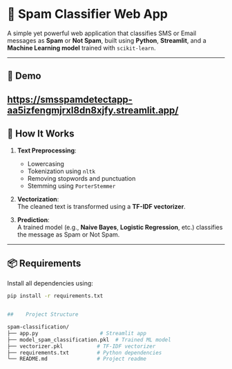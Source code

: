 # 📧 Spam Classifier Web App

A simple yet powerful web application that classifies SMS or Email messages as **Spam** or **Not Spam**, built using **Python**, **Streamlit**, and a **Machine Learning model** trained with `scikit-learn`.

---

## 🚀 Demo

https://smsspamdetectapp-aa5izfengmjrxl8dn8xjfy.streamlit.app/
---

## 🧠 How It Works

1. **Text Preprocessing**:  
   - Lowercasing  
   - Tokenization using `nltk`  
   - Removing stopwords and punctuation  
   - Stemming using `PorterStemmer`

2. **Vectorization**:  
   The cleaned text is transformed using a **TF-IDF vectorizer**.

3. **Prediction**:  
   A trained model (e.g., **Naive Bayes**, **Logistic Regression**, etc.) classifies the message as Spam or Not Spam.

---

## 📦 Requirements

Install all dependencies using:

```bash
pip install -r requirements.txt


##    Project Structure

spam-classification/
├── app.py                    # Streamlit app
├── model_spam_classification.pkl  # Trained ML model
├── vectorizer.pkl           # TF-IDF vectorizer
├── requirements.txt         # Python dependencies
└── README.md                # Project readme
